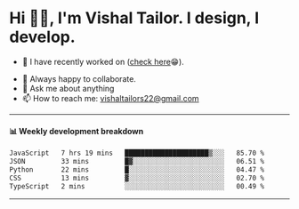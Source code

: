 # Hi 👋🏻, I'm Vishal Tailor. I design, I develop.

- 🔭 I have recently worked on ([check here](https://vishaltailor.com)😁).
<!-- - 🎦 Currently watching: JavaScript: The Hard Parts By Will Sentance. -->
- 👯 Always happy to collaborate.
- 💬 Ask me about anything
- 📫 How to reach me: <a href="mailto:vishaltailors22@gmail.com">vishaltailors22@gmail.com</a>

<hr /> 
<h4>📊 Weekly development breakdown</h4>
<!--START_SECTION:waka-->

```txt
JavaScript   7 hrs 19 mins   █████████████████████▒░░░   85.70 %
JSON         33 mins         █▓░░░░░░░░░░░░░░░░░░░░░░░   06.51 %
Python       22 mins         █░░░░░░░░░░░░░░░░░░░░░░░░   04.47 %
CSS          13 mins         ▓░░░░░░░░░░░░░░░░░░░░░░░░   02.70 %
TypeScript   2 mins          ░░░░░░░░░░░░░░░░░░░░░░░░░   00.49 %
```

<!--END_SECTION:waka-->
<hr /> 

<!-- ![](./profile-3d-contrib/profile-green-animate.svg) -->
